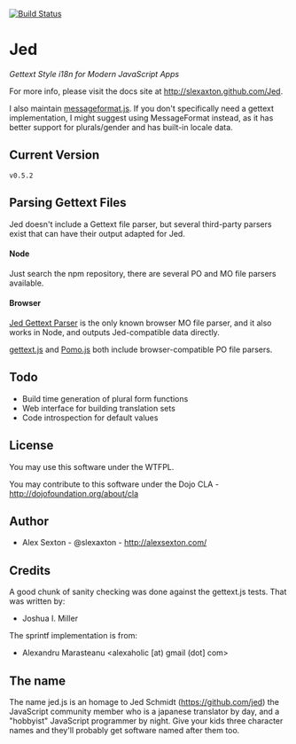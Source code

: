 [![Build Status](https://secure.travis-ci.org/SlexAxton/Jed.png)](http://travis-ci.org/SlexAxton/Jed)

# Jed

*Gettext Style i18n for Modern JavaScript Apps*

For more info, please visit the docs site at <http://slexaxton.github.com/Jed>.

I also maintain [messageformat.js](https://github.com/SlexAxton/messageformat.js). If you don't specifically need a gettext implementation, I might suggest using MessageFormat instead, as it has better support for plurals/gender and has built-in locale data.


## Current Version

`v0.5.2`

## Parsing Gettext Files

Jed doesn't include a Gettext file parser, but several third-party parsers exist that can have their output adapted for Jed.

#### Node

Just search the npm repository, there are several PO and MO file parsers available.

#### Browser

[Jed Gettext Parser](https://github.com/WrinklyNinja/jed-gettext-parser) is the only known browser MO file parser, and it also works in Node, and outputs Jed-compatible data directly.

[gettext.js](https://code.google.com/p/gettext-js) and [Pomo.js](https://github.com/cfv1984/pomo) both include browser-compatible PO file parsers.

## Todo

* Build time generation of plural form functions
* Web interface for building translation sets
* Code introspection for default values

## License

You may use this software under the WTFPL.

You may contribute to this software under the Dojo CLA - <http://dojofoundation.org/about/cla>


## Author

* Alex Sexton - @slexaxton - <http://alexsexton.com/>


## Credits

A good chunk of sanity checking was done against the gettext.js tests. That was written by:

* Joshua I. Miller

The sprintf implementation is from:

* Alexandru Marasteanu <alexaholic [at) gmail (dot] com>


## The name

The name jed.js is an homage to Jed Schmidt (<https://github.com/jed>) the JavaScript community member who is a japanese translator by day, and a "hobbyist" JavaScript programmer by night. Give your kids three character names and they'll probably get software named after them too.
